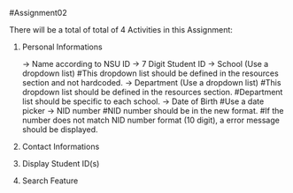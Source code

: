 #Assignment02


There will be a total of total of 4 Activities in this Assignment:

01) Personal Informations
    
    -> Name according to NSU ID
    -> 7 Digit Student ID
    -> School (Use a dropdown list)      #This dropdown list should be defined in the resources section and not hardcoded. 
    -> Department (Use a dropdown list)  #This dropdown list should be defined in the resources section.
                                         #Department list should be specific to each school.
    -> Date of Birth                     #Use a date picker
    -> NID number                        #NID number should be in the new format.
                                         #If the number does not match NID number format (10 digit), a error message should be displayed.


02) Contact Informations
03) Display Student ID(s)
04) Search Feature   